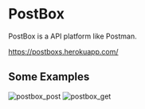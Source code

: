 # PostBox

PostBox is a API platform like Postman.

https://postboxs.herokuapp.com/


## Some Examples

![postbox_post](https://user-images.githubusercontent.com/72812470/175831175-3d2fca1e-2b2f-48c0-b91a-13184f92dfb3.gif)
![postbox_get](https://user-images.githubusercontent.com/72812470/175831176-4df23984-b417-4f4a-b9eb-d39806be7a26.gif)
